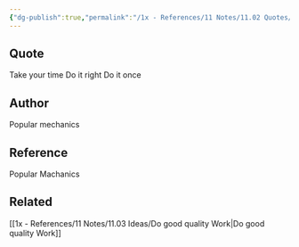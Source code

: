 ```yaml
---
{"dg-publish":true,"permalink":"/1x - References/11 Notes/11.02 Quotes/Do it right - Popular Mechanics/","title":"Do it right - Popular Mechanics","noteIcon":""}
---
```



## Quote
Take your time
Do it right
Do it once

## Author
Popular mechanics

## Reference
Popular Machanics

## Related
[[1x - References/11 Notes/11.03 Ideas/Do good quality Work\|Do good quality Work]]